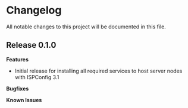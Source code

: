 # Changelog

All notable changes to this project will be documented in this file.

## Release 0.1.0

**Features**
- Initial release for installing all required services to host server nodes with ISPConfig 3.1

**Bugfixes**

**Known Issues**
